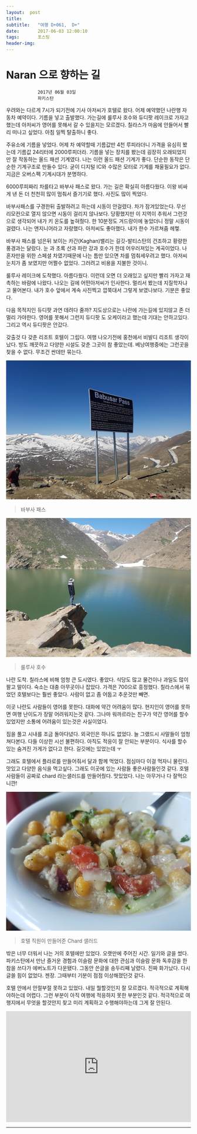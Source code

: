```yaml
---
layout:  post
title:   
subtitle:   "여행 D+061,  D+"
date:       2017-06-03 12:00:10
tags:       포스팅
header-img:
---
```


# Naran 으로 향하는 길

```
			2017년 06월 03일
			파키스탄
```


우려와는 다르게 7시가 되기전에 기사 아저씨가 호텔로 왔다. 어제 예약했던 나란행 자동차 예약이다. 기름을 넣고 출발했다. 가는길에 룰루사 호수와 듀디팟 레이크로 가자고 했는데 아저씨가 영어를 못해서 갈 수 있을지는 모르겠다. 칠라스가 마음에 안들어서 빨리 떠나고 싶었다. 아침 일찍 탈출하니 좋다.

주유소에 기름을 넣었다. 어제 차 예약할때 기름값만 4천 루피라더니 가격을 유심히 봤는데 기름값 24리터에 2000루피더라. 기름을 넣는 장치를 봤는데 굉장히 오래되었지만 잘 작동하는 올드 패션 기계였다. 나는 이런 올드 패션 기계가 좋다. 단순한 동작은 단순한 기계구조로 만들수 있다. 굳이 디지털 IC와 수많은 모터로 기계를 채울필요가 없다. 지금은 오버스펙 기계시대가 분명하다.

6000루피짜리 차를타고 바부사 패스로 왔다. 가는 길은 확실히 아름다웠다. 이왕 비싸게 낸 돈 더 천천히 많이 멈춰서 즐기기로 했다. 사진도 많이 찍었다.

바부사패스를 구경한뒤 출발하려고 하는데 시동이 안걸렸다. 차가 잠겨있었는다. 무선 리모컨으로 열지 않으면 시동이 걸리지 않나보다. 당황했지만 이 지역이 추워서 그런것으로 생각되어 내가 키 온도를 높혀줬다. 한 10분정도 겨드랑이에 놓았더니 정말 시동이 걸렸다. 나는 앤지니어라고 자랑했다. 아저씨도 좋아했다. 내가 한수 가르쳐줌 헤헿.

바부사 패스를 넘은뒤 보이는 카간(Kaghan)밸리는 길깃-발티스탄의 건조하고 황량한 풍경과는 달랐다. 눈 과 초록 산과 파란 강과 호수가 한데 어우러져있는 계곡이었다. 나 혼자만을 위한 스페셜 차였기때문에 나는 틈만 있으면 차를 멈춰세우려고 했다. 아저씨 눈치가 좀 보였지만 어쩔수 없었다. 그러려고 비용을 지불한 것이니.


룰루사 레이크에 도착했다. 아름다웠다. 이런데 오면 더 오래있고 싶지만 빨리 가자고 재촉하는 바람에 나왔다. 나오는 길에 어떤아저씨가 인사한다. 멀리서 봤는데 지질학자냐고 물어본다. 내가 호수 앞에서 계속 사진찍고 깝쭉대서 그렇게 보였나보다. 기분은 좋았다.

다음 목적지인 듀디팟 과연 데려다 줄까? 지도상으로는 나란에 가는길에 있지않고 존 더 멀리 가야한다. 영어를 못해서 그런지 듀디팟 도 오케이라고 했는데 기대는 안하고있다. 그리고 역시 듀디팟은 안갔다.

갖출것 다 갖춘 리조트 호텔이 그립다. 여행 나오기전에 홍천에서 비발디 리조트 생각이 났다. 방도 깨끗하고 다양한 시설도 갖춘 그곳이 참 좋았는데. 베낭여행중에는 그런곳을 찾을 수 없다. 무조건 싼데만 묶는다.

![](/img/170603-babusa.jpg)
> 바부사 패스

![](/img/170603-lake.jpg)
> 룰루사 호수


나란 도착. 칠라스에 비해 엄청 큰 도시였다. 좋았다. 식당도 많고 물건이나 과일도 많이 팔고 말이다. 숙소는 대충 아무곳이나 잡았다. 가격은 700으로 흥정했다. 칠라스에서 묶었던 호텔보다는 훨씬 좋았다. 사람이 없고 좀 어둡고 추운것만 빼면.

이곳 나란도 사람들이 영어를 못한다. 대화에 약간 어려움이 많다. 현지인이 영어를 못하면 여행 난이도가 장말 어려워지는것 같다. 그나마 워까르라는 친구가 약간 영어를 할수 있었지만 소통에 어려움이 있는것은 사실이었다.

짐을 풀고 시내를 조금 돌아다녔다. 외국인은 하나도 없었다. 늘 그랬드시 사말들이 엄청 쳐다본다. 다들 이상한 시선 불편하다. 아직도 적응이 잘 안되는 부분이다. 식사를 할수 있는 숨겨진 가게가 없다고 한다. 길깃에는 있었는데 ㅜ


그래도 호텔에서 플라로를 만들어줘서 달과 함께 먹었다. 점심마다 이걸 먹자니 물린다. 맛있고 다양한 음식을 먹고싶다. 그래도 이곳에 있는 사람들 좋은사람들인것 같다.  호텔사람들이 공짜로 chard 라는샐러드를 만들어줬다. 맛있었다. 나는 아무거나 다 잘먹으니깐!


![](/img/170603-salad.jpg)
> 호텔 직원이 만들어준 Chard 샐러드

밖은 너무 더워서 나는 거의 호텔에만 있었다. 오랫만에 주어진 시간. 일기와 글을 썼다. 파키스탄에서 만난 즐거운 경험과 이슬람 문화에 대한 관심과 이슬람 문화 독후감을 한참을 쓰다가 에버노트가 다운됐다. 그동안 쓴글을 송두리째 날렸다. 진짜 화가났다. 다시 글쓸 힘이 없었다. 젠장. 그때부터 기분이 점점 이상해졌던것 같다.

호텔 안에서 안절부절 못하고 있었다. 내일 뭘할것인지 잘 모르겠다. 적극적으로 계획해야하는데 어렵다. 그런 부분이 아직 여행에 적응하지 못한 부분인것 같다. 적극적으로 여행지에서 무엇을 할것안지 찾고 미리 계획하고 수행해야하는데 그게 잘 안된다.


<center>
<style>
	.google-maps {
		position: relative;
		padding-bottom: 60%; // This is the aspect ratio
		height: 0;
		overflow: hidden;
	}
	.google-maps iframe {
		position: absolute;
		top: 0;
		left: 0;
		width: 100% !important;
		height: 100% !important;
	}
</style>

<div class="google-maps">
<iframe src="https://www.google.com/maps/embed?pb=!1m18!1m12!1m3!1d108312.45423714703!2d73.90022992746505!3d35.11125780480561!2m3!1f0!2f0!3f0!3m2!1i1024!2i768!4f13.1!3m3!1m2!1s0x38e7395a1882267d%3A0x921eea0a60a7f53d!2sLulusar%20Lake!5e0!3m2!1sen!2skr!4v1568546561564!5m2!1sen!2skr" width="600" height="450" frameborder="0" style="border:0;" allowfullscreen=""></iframe>
</div>
</center>

---

